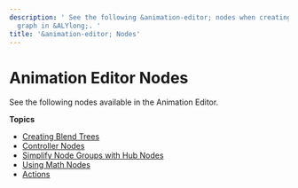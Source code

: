 ```yaml
---
description: ' See the following &animation-editor; nodes when creating your animation
  graph in &ALYlong;. '
title: '&animation-editor; Nodes'
---
```

# Animation Editor Nodes<a name="animation-editor-node"></a>

See the following nodes available in the Animation Editor\.

**Topics**
+ [Creating Blend Trees](/docs/userguide/animation-editor-creating-blend-trees.md)
+ [Controller Nodes](/docs/userguide/animation-editor-controller-nodes.md)
+ [Simplify Node Groups with Hub Nodes](/docs/userguide/animation-editor-using-hub-nodes-to-simplify-groups.md)
+ [Using Math Nodes](/docs/userguide/animation-editor-math-nodes.md)
+ [Actions](/docs/userguide/animation-editor-actions.md)